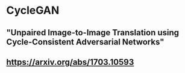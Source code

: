 # CycleGAN
## "Unpaired Image-to-Image Translation using Cycle-Consistent Adversarial Networks"
## https://arxiv.org/abs/1703.10593
